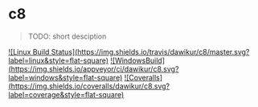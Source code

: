 c8
===
> TODO: short desciption

[![Linux Build Status](https://img.shields.io/travis/dawikur/c8/master.svg?
  label=linux&style=flat-square)](https://travis-ci.org/dawikur/c8)
[![WindowsBuild](https://img.shields.io/appveyor/ci/dawikur/c8.svg?
  label=windows&style=flat-square)](https://ci.appveyor.com/project/dawikur/c8)
[![Coveralls](https://img.shields.io/coveralls/dawikur/c8.svg?
  label=coverage&style=flat-square)](https://coveralls.io/github/dawikur/c8)

